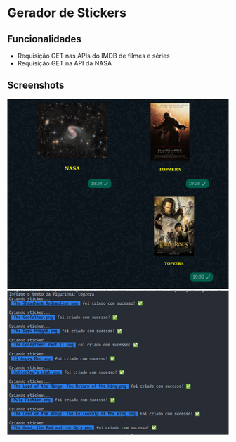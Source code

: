 # Gerador de Stickers 

## Funcionalidades

- Requisição GET nas APIs do IMDB de filmes e séries 
- Requisição GET na API da NASA


## Screenshots

![Print do Whatsapp](https://raw.githubusercontent.com/ruanchristian/gerador-stickers/master/images/img.png)
![Screenshot](https://raw.githubusercontent.com/ruanchristian/gerador-stickers/master/images/screenshot.png)